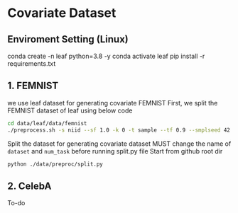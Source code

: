 # Covariate Dataset

## Enviroment Setting (Linux)
conda create -n leaf python=3.8 -y
conda activate leaf
pip install -r requirements.txt


## 1. FEMNIST
we use leaf dataset for generating covariate FEMNIST
First, we split the FEMNIST dataset of leaf using below code
```sh
cd data/leaf/data/femnist
./preprocess.sh -s niid --sf 1.0 -k 0 -t sample --tf 0.9 --smplseed 42 --spltseed 42
```

Split the dataset for generating covariate dataset
MUST change the name of ```dataset``` and ```num_task``` before running split.py file
Start from github root dir
```sh
python ./data/preproc/split.py
```


## 2. CelebA
To-do